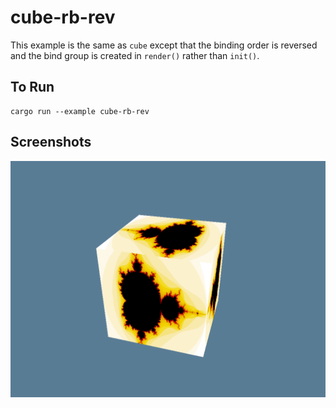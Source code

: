 # cube-rb-rev

This example is the same as `cube` except that the binding order is reversed and the bind group is
created in `render()` rather than `init()`.

## To Run

```
cargo run --example cube-rb-rev
```

## Screenshots

![Cube-RB-Rev example](./screenshot.png)
